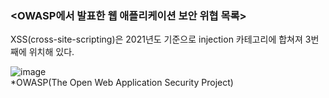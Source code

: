 ### <OWASP에서 발표한 웹 애플리케이션 보안 위협 목록>

XSS(cross-site-scripting)은 2021년도 기준으로 injection 카테고리에 합쳐져 3번째에 위치해 있다.

![image](https://user-images.githubusercontent.com/90726898/140456607-adcc00a5-5678-4ca1-b10a-8a7d3a2a8410.png) <br>
*OWASP(The Open Web Application Security Project) <br> 
